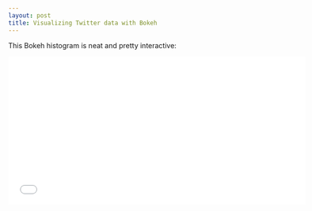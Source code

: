 ```yaml
---
layout: post
title: Visualizing Twitter data with Bokeh
---
```


This Bokeh histogram is neat and pretty interactive:

<iframe width="600" height="300" frameborder="0" scrolling="no" src="../graphs/histogram_twitter_IRA.html"></iframe>

